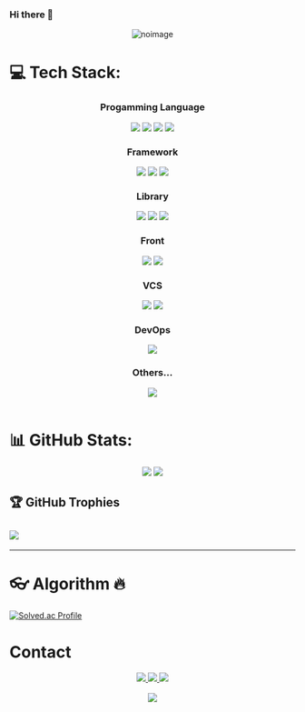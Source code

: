 ### Hi there 👋
<div align= "center">
    <img src="https://capsule-render.vercel.app/api?type=waving&color=86d0b7&height=240&text=Junwoo%20Kang&animation=fadeIn&fontColor=ffffff&fontSize=70"  alt="noimage"/>
</div>

<!--
**JK-17/JK-17** is a ✨ _special_ ✨ repository because its `README.md` (this file) appears on your GitHub profile.

Here are some ideas to get you started:

- 🔭 I’m currently working on ...
- 🌱 I’m currently learning ...
- 👯 I’m looking to collaborate on ...
- 🤔 I’m looking for help with ...
- 💬 Ask me about ...
- 📫 How to reach me: ...
- 😄 Pronouns: ...
- ⚡ Fun fact: ...
-->


# 💻 Tech Stack:
<div align= "center">
    <div style="margin: 0 auto; text-align: center;" align= "center"> 
            <h3>Progamming Language</h3>
<img src="https://img.shields.io/badge/Python-3776AB?style=for-the-badge&logo=Python&logoColor=white">
<img src="https://img.shields.io/badge/Java-007396?style=for-the-badge&logo=Java&logoColor=white">
<img src="https://img.shields.io/badge/Javascript-F7DF1E?style=for-the-badge&logo=Javascript&logoColor=white">
<img src="https://img.shields.io/badge/MySQL-4479A1?style=for-the-badge&logo=MySQL&logoColor=white">
<h3>Framework</h3>
<img src="https://img.shields.io/badge/Spring-6DB33F?style=for-the-badge&logo=Spring&logoColor=white">
        <img src="https://img.shields.io/badge/Spring Boot-6DB33F?style=for-the-badge&logo=Spring Boot&logoColor=white">
<img src="https://img.shields.io/badge/Flutter-02569B?style=for-the-badge&logo=Flutter&logoColor=white">
<h3>Library</h3>
<img src="https://img.shields.io/badge/React-61DAFB?style=for-the-badge&logo=React&logoColor=white">
<img src="https://img.shields.io/badge/Bootstrap-7952B3?style=for-the-badge&logo=Bootstrap&logoColor=white">
 <img src="https://img.shields.io/badge/jQuery-0769AD?style=for-the-badge&logo=jQuery&logoColor=white">
<h3>Front</h3>
<img src="https://img.shields.io/badge/HTML5-E34F26?style=for-the-badge&logo=HTML5&logoColor=white">
          <img src="https://img.shields.io/badge/CSS3-1572B6?style=for-the-badge&logo=CSS3&logoColor=white">
<h3>VCS</h3>
   <img src="https://img.shields.io/badge/Git-F05032?style=for-the-badge&logo=Git&logoColor=white">
          <img src="https://img.shields.io/badge/Github-181717?style=for-the-badge&logo=Github&logoColor=white">
<h3>DevOps</h3>
          <img src="https://img.shields.io/badge/Amazon AWS-232F3E?style=for-the-badge&logo=Amazon AWS&logoColor=white">
<h3>Others...</h3>
          <img src="https://img.shields.io/badge/Figma-F24E1E?style=for-the-badge&logo=Figma&logoColor=white">
          <br/>
          <br/>
          </div>
    </div>

# 📊 GitHub Stats:
<div align= "center">
<img src="https://github-readme-stats.vercel.app/api?username=JK-17&custom_title=JK-17's Github Stat&bg_color=180,000000,&title_color=000000&text_color=000000"
        />
    <img src="https://github-readme-stats.vercel.app/api/top-langs/?username=JK-17&layout=compact&bg_color=180,000000,&title_color=000000&text_color=000000"
          /> </div> 


## 🏆 GitHub Trophies
![](https://github-profile-trophy.vercel.app/?username=JK-17&theme=onedark&no-frame=false&no-bg=false&margin-w=4)
---
---

# 👓 Algorithm 🔥
[![Solved.ac Profile](http://mazassumnida.wtf/api/v2/generate_badge?boj=duftlagltkfwk)](https://solved.ac/duftlagltkfwk/)

# Contact
 <div align= "center"> <a href="jk25.tistory.com"> <img src="https://img.shields.io/badge/Tistory-000000?style=for-the-badge&logo=Tistory&logoColor=white&link=jk25.tistory.com"> </a>
         <a href=> <img src="https://img.shields.io/badge/Notion-000000?style=for-the-badge&logo=Notion&logoColor=white&link="> </a>
         <a href=mailto:johnkang5795@gmail.com> <img src="https://img.shields.io/badge/Gmail-EA4335?style=for-the-badge&logo=Gmail&logoColor=white&link=mailto:johnkang5795@gmail.com"> </a>
          </div>  <br> 
    <div align= "center"> <a href="https://hits.seeyoufarm.com"> <img src="https://hits.seeyoufarm.com/api/count/incr/badge.svg?url=https%3A%2F%2Fgithub.com%2FJK-17%2F&count_bg=%23000000&title_bg=%23000000&icon=github.svg&icon_color=%23FFFFFF&title=GitHub&edge_flat=false"/></a>
       </div> 


<!-- Proudly created with GPRM ( https://gprm.itsvg.in ) -->
